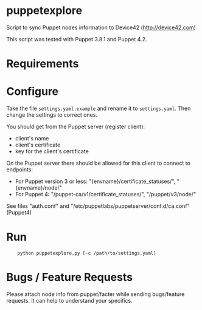 # puppetexplore

Script to sync Puppet nodes information to Device42 (http://device42.com)

This script was tested with Puppet 3.8.1 and Puppet 4.2.


# Requirements


# Configure

Take the file `settings.yaml.example` and rename it to `settings.yaml`. Then change the settings to correct ones.

You should get from the Puppet server (register client):

* client's name
* client's certificate
* key for the client's certificate

On the Puppet server there should be allowed for this client to connect to endpoints:

* For Puppet version 3 or less: "{envname}/certificate_statuses/", "{envname}/node/"
* For Puppet 4: "/puppet-ca/v1/certificate_statuses/", "/puppet/v3/node/"

See files "auth.conf" and "/etc/puppetlabs/puppetserver/conf.d/ca.conf" (Puppet4)


# Run

```
    python puppetexplore.py [-c /path/to/settings.yaml]
```

# Bugs / Feature Requests

Please attach node info from puppet/facter while sending bugs/feature requests. It can help to understand your specifics.
